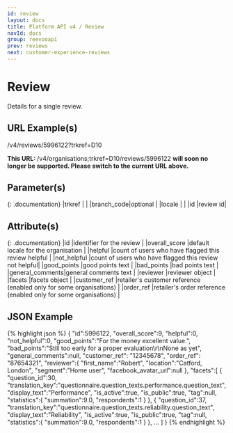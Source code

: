 ```yaml
---
id: review
layout: docs
title: Platform API v4 / Review
navId: docs
group: reevooapi
prev: reviews
next: customer-experience-reviews
---
```


# Review
Details for a single review.

## URL Example(s)
/v4/reviews/5996122?trkref=D10

<div class="warning">
  <strong>This URL: </strong> 
  /v4/organisations;trkref=D10/reviews/5996122
  <strong> will soon no longer be supported. Please switch to the current URL above.</strong><br/>
</div>

## Parameter(s)

{: .documentation}
|trkref     |         |
|branch_code|optional |
|locale     |         |
|id         |review id|

## Attribute(s)

{: .documentation}
|id              |identifier for the review                              |
|overall_score   |default locale for the organisation                    |
|helpful         |count of users who have flagged this review helpful    |
|not_helpful     |count of users who have flagged this review not helpful|
|good_points     |good points text                                       |
|bad_points      |bad points text                                        |
|general_comments|general comments text                                  |
|reviewer        |reviewer object                                        |
|facets          |facets object                                          |
|customer_ref    |retailer's customer reference   (enabled only for some organisations) |
|order_ref       |retailer's order reference      (enabled only for some organisations) |

## JSON Example
{% highlight json %}
{
   "id":5996122,
   "overall_score":9,
   "helpful":0,
   "not_helpful":0,
   "good_points":"For the money excellent value.",
   "bad_points":"Still too early for a proper evaluation\r\nNone as yet",
   "general_comments":null,
   "customer_ref": "12345678",
   "order_ref": "87654321",
   "reviewer":{
      "first_name":"Robert",
      "location":"Catford, London",
      "segment":"Home user",
      "facebook_avatar_url":null
   },
   "facets":[
      {
         "question_id":30,
         "translation_key":"questionnaire.question_texts.performance.question_text",
         "display_text":"Performance",
         "is_active":true,
         "is_public":true,
         "tag":null,
         "statistics":{
            "summation":9.0,
            "respondents":1
         }
      },
      {
         "question_id":37,
         "translation_key":"questionnaire.question_texts.reliability.question_text",
         "display_text":"Reliability",
         "is_active":true,
         "is_public":true,
         "tag":null,
         "statistics":{
            "summation":9.0,
            "respondents":1
         }
      },
      ...
   ]
}
{% endhighlight %}
